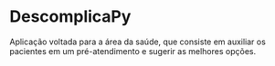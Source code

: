 # DescomplicaPy

Aplicação voltada para a área da saúde, que consiste em auxiliar os pacientes em um pré-atendimento e sugerir as melhores opções.
